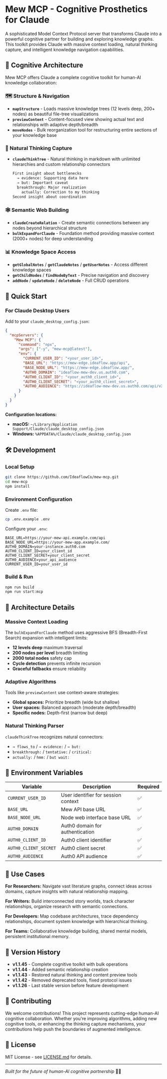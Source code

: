 # Mew MCP - Cognitive Prosthetics for Claude

A sophisticated Model Context Protocol server that transforms Claude into a powerful cognitive partner for building and exploring knowledge graphs. This toolkit provides Claude with massive context loading, natural thinking capture, and intelligent knowledge navigation capabilities.

## 🧠 Cognitive Architecture

Mew MCP offers Claude a complete cognitive toolkit for human-AI knowledge collaboration:

### **🗺️ Structure & Navigation**
- **`mapStructure`** - Loads massive knowledge trees (12 levels deep, 200+ nodes) as beautiful file-tree visualizations
- **`previewContent`** - Content-focused view showing actual text and relationships with adaptive depth/breadth
- **`moveNodes`** - Bulk reorganization tool for restructuring entire sections of your knowledge base

### **💭 Natural Thinking Capture**  
- **`claudeThinkTree`** - Natural thinking in markdown with unlimited hierarchies and custom relationship connectors
  ```markdown
  First insight about bottlenecks
    → evidence: Supporting data here
    → but: Important caveat
    breakthrough: Major realization
      actually: Correction to my thinking
  Second insight about coordination
  ```

### **🕸️ Semantic Web Building**
- **`claudeCreateRelation`** - Create semantic connections between any nodes beyond hierarchical structure
- **`bulkExpandForClaude`** - Foundation method providing massive context (2000+ nodes) for deep understanding

### **📊 Knowledge Space Access**
- **`getGlobalNotes`** / **`getClaudeNotes`** / **`getUserNotes`** - Access different knowledge spaces
- **`getChildNodes`** / **`findNodeByText`** - Precise navigation and discovery
- **`addNode`** / **`updateNode`** / **`deleteNode`** - Full CRUD operations

## 🚀 Quick Start

### For Claude Desktop Users

Add to your `claude_desktop_config.json`:

```json
{
  "mcpServers": {
    "Mew MCP": {
      "command": "npx",
      "args": ["-y", "mew-mcp@latest"],
      "env": {
        "CURRENT_USER_ID": "<your_user_id>",
        "BASE_URL": "https://mew-edge.ideaflow.app/api",
        "BASE_NODE_URL": "https://mew-edge.ideaflow.app/",
        "AUTH0_DOMAIN": "ideaflow-mew-dev.us.auth0.com",
        "AUTH0_CLIENT_ID": "<your_auth0_client_id>",
        "AUTH0_CLIENT_SECRET": "<your_auth0_client_secret>",
        "AUTH0_AUDIENCE": "https://ideaflow-mew-dev.us.auth0.com/api/v2/"
      }
    }
  }
}
```

**Configuration locations:**
- **macOS:** `~/Library/Application Support/Claude/claude_desktop_config.json`
- **Windows:** `%APPDATA%/Claude/claude_desktop_config.json`

## 🛠️ Development

### Local Setup

```bash
git clone https://github.com/IdeaflowCo/mew-mcp.git
cd mew-mcp
npm install
```

### Environment Configuration

Create `.env` file:
```bash
cp .env.example .env
```

Configure your `.env`:
```dotenv
BASE_URL=https://your-mew-api.example.com/api
BASE_NODE_URL=https://your-mew-app.example.com/
AUTH0_DOMAIN=your-instance.auth0.com
AUTH0_CLIENT_ID=your_client_id
AUTH0_CLIENT_SECRET=your_client_secret
AUTH0_AUDIENCE=your_api_audience
CURRENT_USER_ID=your_user_id
```

### Build & Run

```bash
npm run build
npm run start:mcp
```

## 🧩 Architecture Details

### Massive Context Loading
The `bulkExpandForClaude` method uses aggressive BFS (Breadth-First Search) expansion with intelligent limits:
- **12 levels deep** maximum traversal
- **200 nodes per level** breadth limiting  
- **2000 total nodes** safety cap
- **Cycle detection** prevents infinite recursion
- **Graceful fallbacks** ensure reliability

### Adaptive Algorithms
Tools like `previewContent` use context-aware strategies:
- **Global spaces:** Prioritize breadth (wide but shallow)
- **User spaces:** Balanced approach (moderate depth/breadth)
- **Specific nodes:** Depth-first (narrow but deep)

### Natural Thinking Parser
`claudeThinkTree` recognizes natural connectors:
- `→ flows_to` / `→ evidence:` / `→ but:`
- `breakthrough:` / `tentative:` / `critical:`
- `actually:` / `hmm:` / `but wait:`

## 🔧 Environment Variables

| Variable | Description | Required |
|----------|-------------|----------|
| `CURRENT_USER_ID` | User identifier for session context | ✅ |
| `BASE_URL` | Mew API base URL | ✅ |
| `BASE_NODE_URL` | Node web interface base URL | ✅ |
| `AUTH0_DOMAIN` | Auth0 domain for authentication | ✅ |
| `AUTH0_CLIENT_ID` | Auth0 client identifier | ✅ |
| `AUTH0_CLIENT_SECRET` | Auth0 client secret | ✅ |
| `AUTH0_AUDIENCE` | Auth0 API audience | ✅ |

## 🎯 Use Cases

**For Researchers:** Navigate vast literature graphs, connect ideas across domains, capture insights with natural relationship mapping.

**For Writers:** Build interconnected story worlds, track character relationships, organize research with semantic connections.

**For Developers:** Map codebase architectures, trace dependency relationships, document system knowledge with hierarchical thinking.

**For Teams:** Collaborative knowledge building, shared mental models, persistent institutional memory.

## 🔄 Version History

- **v1.1.45** - Complete cognitive toolkit with bulk operations
- **v1.1.44** - Added semantic relationship creation
- **v1.1.43** - Restored natural thinking and content preview tools  
- **v1.1.42** - Removed deprecated tools, fixed protocol issues
- **v1.1.26** - Last stable version before feature development

## 🤝 Contributing

We welcome contributions! This project represents cutting-edge human-AI cognitive collaboration. Whether you're improving algorithms, adding new cognitive tools, or enhancing the thinking capture mechanisms, your contributions help push the boundaries of augmented intelligence.

## 📄 License

MIT License - see [LICENSE.md](LICENSE.md) for details.

---

*Built for the future of human-AI cognitive partnership* 🤖🧠